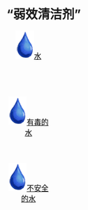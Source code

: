 # “弱效清洁剂”  
<div style="display:inline-block"><div class="gamedatalist" style="text-align:center;;min-height:0px;"><div class="gamecard" style="width:100px; height:150px;"><a href="LQ_Water.md" style="color:black"><img decoding="async" src="../wiki/Sprite/Thirst.png" class="cardimage" style="max-width:100px;max-height:150px;"><span style="font-size: 16.666666666666668px;">水</span></a></div></div><div class="gamedatalist" style="text-align:center;;min-height:0px;"><div class="gamecard" style="width:100px; height:150px;"><a href="LQ_WaterToxic.md" style="color:black"><img decoding="async" src="../wiki/Sprite/Thirst.png" class="cardimage" style="max-width:100px;max-height:150px;"><span style="font-size: 16.666666666666668px;">有毒的水</span></a></div></div><div class="gamedatalist" style="text-align:center;;min-height:0px;"><div class="gamecard" style="width:100px; height:150px;"><a href="LQ_WaterUnsafe.md" style="color:black"><img decoding="async" src="../wiki/Sprite/Thirst.png" class="cardimage" style="max-width:100px;max-height:150px;"><span style="font-size: 16.666666666666668px;">不安全的水</span></a></div></div></div>  
  


<script>document.title="“弱效清洁剂” - 卡牌生存百科 Card Survival Wiki";</script>